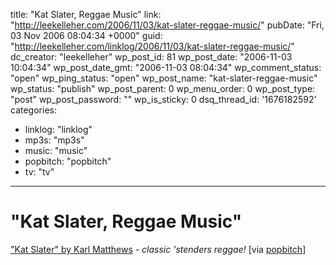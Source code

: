 title: "Kat Slater, Reggae Music"
link: "http://leekelleher.com/2006/11/03/kat-slater-reggae-music/"
pubDate: "Fri, 03 Nov 2006 08:04:34 +0000"
guid: "http://leekelleher.com/linklog/2006/11/03/kat-slater-reggae-music/"
dc_creator: "leekelleher"
wp_post_id: 81
wp_post_date: "2006-11-03 10:04:34"
wp_post_date_gmt: "2006-11-03 08:04:34"
wp_comment_status: "open"
wp_ping_status: "open"
wp_post_name: "kat-slater-reggae-music"
wp_status: "publish"
wp_post_parent: 0
wp_menu_order: 0
wp_post_type: "post"
wp_post_password: ""
wp_is_sticky: 0
dsq_thread_id: '1676182592'
categories:
  - linklog: "linklog"
  - mp3s: "mp3s"
  - music: "music"
  - popbitch: "popbitch"
  - tv: "tv"

---

# "Kat Slater, Reggae Music"

<a href="http://www.myspace.com/karlmatthews">"Kat Slater" by Karl Matthews</a><em> - classic 'stenders reggae!</em> [via <a href="http://www.popbitch.com/">popbitch</a>]